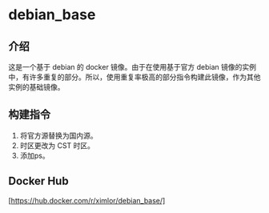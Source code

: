 # debian_base

## 介绍

这是一个基于 debian 的 docker 镜像。由于在使用基于官方 debian 镜像的实例中，有许多重复的部分。所以，使用重复率极高的部分指令构建此镜像，作为其他实例的基础镜像。

## 构建指令

1. 将官方源替换为国内源。
2. 时区更改为 CST 时区。
3. 添加ps。

## Docker Hub
[https://hub.docker.com/r/ximlor/debian_base/]